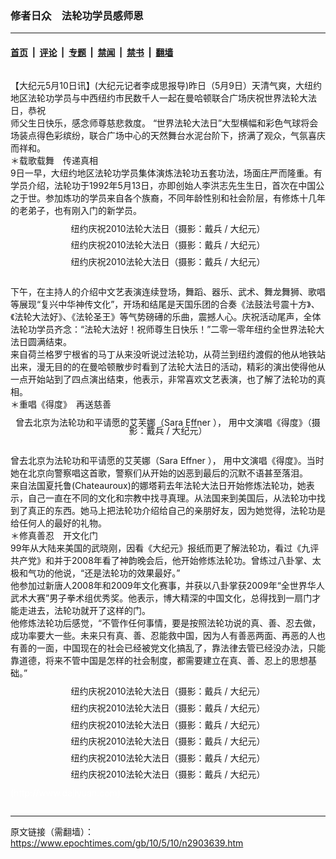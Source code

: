 ### 修者日众　法轮功学员感师恩

---

#### [首页](../../../..?n2903639) &nbsp;|&nbsp; [评论](../../../../../epoch-comment?n2903639) &nbsp;|&nbsp; [专题](../../../../../epoch-special?n2903639) &nbsp;|&nbsp; [禁闻](../../../../../epoch-news?n2903639) &nbsp;|&nbsp; [禁书](../../../../../books?n2903639) &nbsp;|&nbsp; [翻墙](https://github.com/gfw-breaker/nogfw/blob/master/README.md?n2903639)


<div class="column" id="artbody" itemprop="articleBody">
 <!-- article content begin -->
 <p>
  【大纪元5月10日讯】(大纪元记者李成思报导)昨日（5月9日）天清气爽，大纽约地区法轮功学员与中西纽约市民数千人一起在曼哈顿联合广场庆祝世界法轮大法日，恭祝
  <br/>
  师父生日快乐，感念师尊慈悲救度。 “世界法轮大法日”大型横幅和彩色气球将会场装点得色彩缤纷，联合广场中心的天然舞台水泥台阶下，挤满了观众，气氛喜庆而祥和。
  <br/>
  ＊载歌载舞　传递真相
  <br/>
  9日一早，大纽约地区法轮功学员集体演炼法轮功五套功法，场面庄严而隆重。有学员介绍，法轮功于1992年5月13日，亦即创始人李洪志先生生日，首次在中国公之于世。参加炼功的学员来自各个族裔，不同年龄性别和社会阶层，有修炼十几年的老弟子，也有刚入门的新学员。
  <br/>
  <!--image v 1.5-->
 </p>
 <div style="line-height: 90%; text-align: center;">
  <ok href=" https://i.epochtimes.com/assets/uploads/2011/10/1005100853431973-450x299.jpg" rel="noreferrer noopener" target="_blank">
   <img alt="" class="size-medium wp-image-7638834" src="https://i.epochtimes.com/assets/uploads/2011/10/1005100853431973-450x299.jpg" title=""/>
  </ok>
  <br/>
  <span class="bn12">
   纽约庆祝2010法轮大法日（摄影：戴兵 / 大纪元）
  </span>
 </div>
 <p>
  <!-- -->
 </p>
 <p>
  <!--image v 1.5-->
 </p>
 <div style="line-height: 90%; text-align: center;">
  <ok href=" https://i.epochtimes.com/assets/uploads/2011/10/1005100852521973-450x299.jpg" rel="noreferrer noopener" target="_blank">
   <img alt="" class="size-medium wp-image-7638835" src="https://i.epochtimes.com/assets/uploads/2011/10/1005100852521973-450x299.jpg" title=""/>
  </ok>
  <br/>
  <span class="bn12">
   纽约庆祝2010法轮大法日（摄影：戴兵 / 大纪元）
  </span>
 </div>
 <p>
  <!-- -->
 </p>
 <p>
  <!--image v 1.5-->
 </p>
 <div style="line-height: 90%; text-align: center;">
  <ok href=" https://i.epochtimes.com/assets/uploads/2011/10/1005100851041973-450x299.jpg" rel="noreferrer noopener" target="_blank">
   <img alt="" class="size-medium wp-image-7638836" src="https://i.epochtimes.com/assets/uploads/2011/10/1005100851041973-450x299.jpg" title=""/>
  </ok>
  <br/>
  <span class="bn12">
   纽约庆祝2010法轮大法日（摄影：戴兵 / 大纪元）
  </span>
 </div>
 <p>
  <!-- -->
  <br/>
  下午，在主持人的介绍中文艺表演连续登场，舞蹈、器乐、武术、舞龙舞狮、歌唱等展现“复兴中华神传文化”，开场和结尾是天国乐团的合奏《法鼓法号震十方》、《法轮大法好》、《法轮圣王》等气势磅礡的乐曲，震撼人心。庆祝活动尾声，全体法轮功学员齐念：“法轮大法好！祝师尊生日快乐！”二零一零年纽约全世界法轮大法日圆满结束。
  <br/>
  来自荷兰格罗宁根省的马丁从来没听说过法轮功，从荷兰到纽约渡假的他从地铁站出来，漫无目的的在曼哈顿散步时看到了法轮大法日的活动，精彩的演出使得他从一点开始站到了四点演出结束，他表示，非常喜欢文艺表演，也了解了法轮功的真相。
  <br/>
  ＊重唱《得度》　再送慈善
 </p>
 <p>
  <!--image v 1.5-->
 </p>
 <div style="line-height: 90%; text-align: center;">
  <ok href=" https://i.epochtimes.com/assets/uploads/2011/10/1005100916131973_1.jpg" rel="noreferrer noopener" target="_blank">
   <img alt="" class="size-medium wp-image-7638837" src="https://i.epochtimes.com/assets/uploads/2011/10/1005100916131973_1.jpg" title=""/>
  </ok>
  <br/>
  <span class="bn12">
   曾去北京为法轮功和平请愿的艾芙娜（Sara Effner ）， 用中文演唱《得度》（摄影：戴兵 / 大纪元）
  </span>
 </div>
 <p>
  <!-- -->
  <br/>
  曾去北京为法轮功和平请愿的艾芙娜（Sara Effner ）， 用中文演唱《得度》。当时她在北京向警察唱这首歌，警察们从开始的凶恶到最后的沉默不语甚至落泪。
  <br/>
  来自法国夏托鲁(Chateauroux)的娜塔莉去年法轮大法日开始修炼法轮功，她表示，自己一直在不同的文化和宗教中找寻真理。从法国来到美国后，从法轮功中找到了真正的东西。她马上把法轮功介绍给自己的亲朋好友，因为她觉得，法轮功是给任何人的最好的礼物。
  <br/>
  ＊修真善忍　开文化门
  <br/>
  99年从大陆来美国的武晓刚，因看《大纪元》报纸而更了解法轮功，看过《九评共产党》和并于2008年看了神韵晚会后，他开始修炼法轮功。曾练过八卦掌、太极和气功的他说，“还是法轮功的效果最好。”
  <br/>
  他参加过新唐人2008年和2009年文化赛事，并获以八卦掌获2009年“全世界华人武术大赛”男子拳术组优秀奖。他表示，博大精深的中国文化，总得找到一扇门才能走进去，法轮功就开了这样的门。
  <br/>
  他修炼法轮功后感觉，“不管作任何事情，要是按照法轮功说的真、善、忍去做，成功率要大一些。未来只有真、善、忍能救中国，因为人有善恶两面、再恶的人也有善的一面，中国现在的社会已经被党文化搞乱了，靠法律去管已经没办法，只能靠道德，将来不管中国是怎样的社会制度，都需要建立在真、善、忍上的思想基础。”
  <br/>
  <!--image v 1.5-->
 </p>
 <div style="line-height: 90%; text-align: center;">
  <ok href=" https://i.epochtimes.com/assets/uploads/2011/10/1005100900221973-450x299.jpg" rel="noreferrer noopener" target="_blank">
   <img alt="" class="size-medium wp-image-7638838" src="https://i.epochtimes.com/assets/uploads/2011/10/1005100900221973-450x299.jpg" title=""/>
  </ok>
  <br/>
  <span class="bn12">
   纽约庆祝2010法轮大法日（摄影：戴兵 / 大纪元）
  </span>
 </div>
 <p>
  <!-- -->
 </p>
 <p>
  <!--image v 1.5-->
 </p>
 <div style="line-height: 90%; text-align: center;">
  <ok href=" https://i.epochtimes.com/assets/uploads/2011/10/1005100854111973-450x299.jpg" rel="noreferrer noopener" target="_blank">
   <img alt="" class="size-medium wp-image-7638839" src="https://i.epochtimes.com/assets/uploads/2011/10/1005100854111973-450x299.jpg" title=""/>
  </ok>
  <br/>
  <span class="bn12">
   纽约庆祝2010法轮大法日（摄影：戴兵 / 大纪元）
  </span>
 </div>
 <p>
  <!-- -->
 </p>
 <p>
  <p>
   <!--image v 1.5-->
  </p>
  <div style="line-height: 90%; text-align: center;">
   <ok href=" https://i.epochtimes.com/assets/uploads/2011/10/1005100849061973-450x299.jpg" rel="noreferrer noopener" target="_blank">
    <img alt="" class="size-medium wp-image-7638840" src="https://i.epochtimes.com/assets/uploads/2011/10/1005100849061973-450x299.jpg" title=""/>
   </ok>
   <br/>
   <span class="bn12">
    纽约庆祝2010法轮大法日（摄影：戴兵 / 大纪元）
   </span>
  </div>
  <p>
   <!-- -->
  </p>
  <p>
   <!--image v 1.5-->
  </p>
  <div style="line-height: 90%; text-align: center;">
   <ok href=" https://i.epochtimes.com/assets/uploads/2011/10/1005100909061973-450x299.jpg" rel="noreferrer noopener" target="_blank">
    <img alt="" class="size-medium wp-image-7638841" src="https://i.epochtimes.com/assets/uploads/2011/10/1005100909061973-450x299.jpg" title=""/>
   </ok>
   <br/>
   <span class="bn12">
    纽约庆祝2010法轮大法日（摄影：戴兵 / 大纪元）
   </span>
  </div>
  <p>
   <!-- -->
  </p>
  <p>
   <!--image v 1.5-->
  </p>
  <div style="line-height: 90%; text-align: center;">
   <ok href=" https://i.epochtimes.com/assets/uploads/2011/10/1005100915041973-450x299.jpg" rel="noreferrer noopener" target="_blank">
    <img alt="" class="size-medium wp-image-7638842" src="https://i.epochtimes.com/assets/uploads/2011/10/1005100915041973-450x299.jpg" title=""/>
   </ok>
   <br/>
   <span class="bn12">
    纽约庆祝2010法轮大法日（摄影：戴兵 / 大纪元）
   </span>
  </div>
  <p>
   <!-- -->
  </p>
  <p>
   <!--image v 1.5-->
  </p>
  <div style="line-height: 90%; text-align: center;">
   <ok href=" https://i.epochtimes.com/assets/uploads/2011/10/1005100910331973-450x299.jpg" rel="noreferrer noopener" target="_blank">
    <img alt="" class="size-medium wp-image-7638843" src="https://i.epochtimes.com/assets/uploads/2011/10/1005100910331973-450x299.jpg" title=""/>
   </ok>
   <br/>
   <span class="bn12">
    纽约庆祝2010法轮大法日（摄影：戴兵 / 大纪元）
   </span>
  </div>
  <p>
   <!-- -->
   <font color="#ffffff">
    (http://www.dajiyuan.com)
   </font>
  </p>
  <!-- article content end -->
 </p>
</div>


---

原文链接（需翻墙）：https://www.epochtimes.com/gb/10/5/10/n2903639.htm